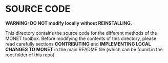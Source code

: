 # SOURCE CODE

**WARNING: DO NOT modify locally without REINSTALLING.**

This directory contains the source code for the different methods of the MONET toolbox. Before modifying the contents of this directory, please read carefully sections **CONTRIBUTING** and **IMPLEMENTING LOCAL CHANGES TO MONET** in the main README file (which can be found in the root folder of this repo).
